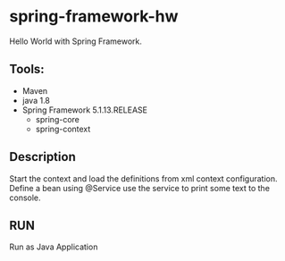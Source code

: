 # spring-framework-hw

Hello World with Spring Framework.

## Tools:
* Maven 
* java 1.8
* Spring Framework 5.1.13.RELEASE
	* spring-core
	* spring-context

## Description
Start the context and load the definitions from xml context configuration.
Define a bean using @Service
use the service to print some text to the console.

## RUN
Run as Java Application
